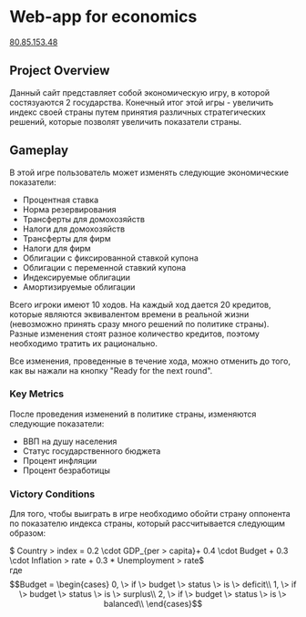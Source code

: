 # Web-app for economics

[80.85.153.48](80.85.153.48)

## Project Overview

Данный сайт представляет собой экономическую игру, в которой состязуаются 2 государства. Конечный итог этой игры - увеличить индекс своей страны путем принятия различных стратегических решений, которые позволят увеличить показатели страны. 

## Gameplay

В этой игре пользователь может изменять следующие экономические показатели:

- Процентная ставка
- Норма резервирования
- Трансферты для домохозяйств
- Налоги для домохозяйств
- Трансферты для фирм
- Налоги для фирм
- Облигации с фиксированной ставкой купона
- Облигации с переменной ставкий купона
- Индексируемые облигации
- Амортизируемые облигации


Всего игроки имеют 10 ходов. На каждый ход дается 20 кредитов, которые являются эквивалентом времени в реальной жизни (невозможно принять сразу много решений по политике страны). Разные изменения стоят разное количество кредитов, поэтому необходимо тратить их рационально. 

Все изменения, проведенные в течение хода, можно отменить до того, как вы нажали на кнопку "Ready for the next round".
### Key Metrics

После проведения изменений в политике страны, изменяются следующие показатели:

- ВВП на душу населения
- Статус государственного бюджета
- Процент инфляции
- Процент безработицы

### Victory Conditions

Для того, чтобы выиграть в игре необходимо обойти страну оппонента по показателю индекса страны, который рассчитывается следующим образом:

$ Country \> index = 0.2 \cdot GDP_{per \> capita}+ 0.4 \cdot Budget + 0.3 \cdot Inflation \> rate + 0.3 * Unemployment \> rate$ \
где 
$$Budget = \begin{cases} 
0, \> if \> budget \> status \> is \> deficit\\
1, \> if \> budget \> status \> is \> surplus\\
2, \> if \> budget \> status \> is \> balanced\\
\end{cases}$$
